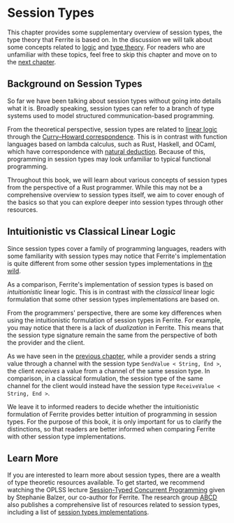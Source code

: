 # Session Types

This chapter provides some supplementary overview of session types,
the type theory that Ferrite is based on. In the discussion we
will talk about some concepts related to
[logic](https://en.wikipedia.org/wiki/Mathematical_logic) and
[type theory](https://en.wikipedia.org/wiki/Type_theory).
For readers who are unfamiliar with these topics, feel free
to skip this chapter and move on to the
[next chapter](./06-macros.md).

## Background on Session Types

So far we have been talking about session types without going into details
what it is. Broadly speaking, session types can refer to a branch of
type systems used to model structured communication-based
programming.

From the theoretical perspective,
session types are related to
[linear logic](https://plato.stanford.edu/entries/logic-linear/)
through the
[Curry–Howard correspondence](https://en.wikipedia.org/wiki/Curry%E2%80%93Howard_correspondence).
This is in contrast with function languages based on lambda calculus, such as Rust,
Haskell, and OCaml, which have correspondence with
[natural deduction](https://en.wikipedia.org/wiki/Natural_deduction).
Because of this, programming in session types may look unfamiliar to
typical functional programming.

Throughout this book, we will learn about various concepts of session types
from the perspective of a Rust programmer. While this may not be a comprehensive
overview to session types itself, we aim to cover enough of the basics
so that you can explore deeper into session types through other resources.

## Intuitionistic vs Classical Linear Logic

Since session types cover a family of programming languages, readers with
some familiarity with session types may notice that Ferrite's implementation
is quite different from some other session types implementations in
[the](https://github.com/Munksgaard/session-types)
[wild](https://github.com/wenkokke/sesh).

As a comparison, Ferrite's implementation of session types is based on
_intuitionistic_ linear logic. This is in contrast with the _classical_
linear logic formulation that some other session types implementations
are based on.

From the programmers' perspective, there are some key differences when
using the intuitionistic formulation of session types in Ferrite.
For example, you may notice that there is a lack of _dualization_ in
Ferrite. This means that the session type signature remain the
same from the perspective of both the provider and the client.

As we have seen in the [previous chapter](./03-communication.md),
while a provider sends a string value through a channel with
the session type `SendValue < String, End >`, the client _receives_
a value from a channel of the same session type. In comparison,
in a classical formulation, the session type of the same
channel for the client would instead have the session type
`ReceiveValue < String, End >`.

We leave it to informed readers to decide whether the intuitionistic formulation
of Ferrite provides better intuition of programming in session types.
For the purpose of this book, it is only important for us to clarify
the distinctions, so that readers are better informed when comparing
Ferrite with other session type implementations.

## Learn More

If you are interested to learn more about session types, there are
a wealth of type theoretic resources available. To get started,
we recommend watching the OPLSS lecture
[Session-Typed Concurrent Programming](https://www.youtube.com/watch?v=xYhGY0Lq8cw&list=PL0DsGHMPLUWWyBBTpnTBKsYxdkbIoy1q8)
given by Stephanie Balzer, our co-author for Ferrite.
The research group [ABCD](http://groups.inf.ed.ac.uk/abcd/index.html)
also publishes a comprehensive list of resources related to
session types, including a list of
[session types implementations](http://groups.inf.ed.ac.uk/abcd/session-implementations.html).